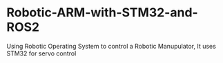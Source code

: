 # Robotic-ARM-with-STM32-and-ROS2
Using Robotic Operating System to control a Robotic Manupulator, It uses STM32 for servo control
